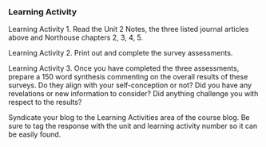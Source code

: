 ### **Learning Activity**

Learning Activity 1. Read the Unit 2 Notes, the three listed journal articles above and Northouse chapters 2, 3, 4, 5. 

Learning Activity 2. Print out and complete the survey assessments. 

Learning Activity 3. Once you have completed the three assessments, prepare a 150 word synthesis commenting on the overall results of these surveys. Do they align with your self-conception or not? Did you have any revelations or new information to consider? Did anything challenge you with respect to the results? 

Syndicate your blog to the Learning Activities area of the course blog. Be sure to tag the response with the unit and learning activity number so it can be easily found.




